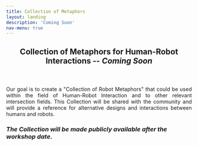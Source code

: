 ```yaml
---
title: Collection of Metaphors
layout: landing
description: 'Coming Soon'
nav-menu: true
---
```


<!-- Main -->
<div id="main">

<!-- One -->
<section id="one">
	<div class="inner">
		<header class="major">
			<h2>Collection of Metaphors for Human-Robot Interactions -- <i>Coming Soon</i></h2>
		</header>
		<p align="justify">Our goal is to create a "Collection of Robot Metaphors" that could be used within the field of Human-Robot Interaction and to other relevant intersection fields. This Collection will be shared with the community and will provide a reference for alternative designs and interactions between humans and robots.</p align="justify">
		
<h3><i>The Collection will be made publicly available after the workshop date.</i></h3>
	</div>
</section>


